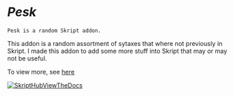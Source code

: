 # _**Pesk**_

`Pesk is a random Skript addon.`

This addon is a random assortment of sytaxes that where not previously in Skript.
I made this addon to add some more stuff into Skript that may or may not be useful.

To view more, see [here](https://www.spigotmc.org/resources/pesk-addon.84062/)

[![SkriptHubViewTheDocs](http://skripthub.net/static/addon/ViewTheDocsButton.png)](http://skripthub.net/docs/?addon=Pesk)
